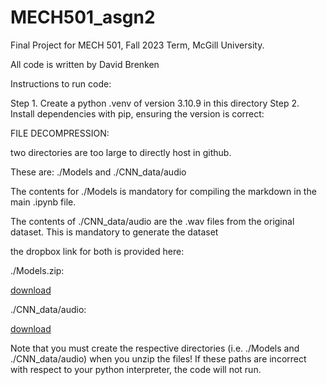 # MECH501_asgn2

Final Project for MECH 501, Fall 2023 Term, McGill University.

All code is written by David Brenken


Instructions to run code:

Step 1. Create a python .venv of version 3.10.9 in this directory
Step 2. Install dependencies with pip, ensuring the version is correct:



FILE DECOMPRESSION:

two directories are too large to directly host in github.

These are: ./Models and ./CNN_data/audio

The contents for ./Models is mandatory for compiling the markdown in the main .ipynb file.

The contents of ./CNN_data/audio are the .wav files from the original dataset. This is mandatory to generate the dataset

the dropbox link for both is provided here:

./Models.zip:

[download](https://www.dropbox.com/scl/fi/rmsx8o6h5xr275pbkq1i8/Models.zip?rlkey=m18fsm1yprw1u96y0buwde3yd&dl=0)

./CNN_data/audio:

[download](https://www.dropbox.com/scl/fi/7wmpcsratspawm37inn2d/audio.zip?rlkey=ualdm82ee1akkxgrimsuex4zr&dl=0)

Note that you must create the respective directories (i.e. ./Models and ./CNN_data/audio) when you unzip the files! If these paths are incorrect with respect to your python interpreter, the code will not run.
